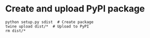 # Create and upload PyPI package

    python setup.py sdist  # Create package
    twine upload dist/*  # Upload to PyPI
    rm dist/*
